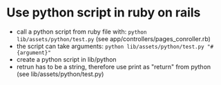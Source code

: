 # Use python script in ruby on rails

* call a python script from ruby file with: ``python lib/assets/python/test.py`` (see app/controllers/pages_conroller.rb)
* the script can take arguments: ``python lib/assets/python/test.py "#{argument}"``
* create a python script in lib/python
* retrun has to be a string, therefore use print as "return" from python (see lib/assets/python/test.py)
